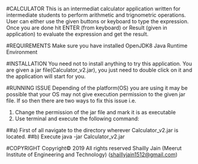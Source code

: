 
#CALCULATOR
This is an intermediat calculator application written for intermediate students to perform arithmetic and trignometric operations.
User can either use the given buttons or keyboard to type the expression.
Once you are done hit ENTER (from keyboard) or Result (given in application) to evaluate the expression and get the result.

#REQUIREMENTS
Make sure you have installed OpenJDK8 Java Runtime Environment


#INSTALLATION
You need not to install anything to try this application.
You are given a jar file(Calculator_v2.jar), you just need to
double click on it and the application will start for you.



#RUNNING ISSUE
Depending of the platform(OS) you are using it may be possible that
your OS may not give execution permission to the given jar file.
If so then there are two ways to fix this issue i.e.
1) Change the permission of the jar file and mark it is as executable
2) Use terminal and execute the following command:

##a) First of all navigate to the directory wherever Calculator_v2.jar is located.
##b) Execute java -jar Calculator_v2.jar


#COPYRIGHT
Copyright© 2019
All rights reserved
Shailly Jain (Meerut Institute of Engineering and Technology) 
(shaillyjain1512@gmail.com)
